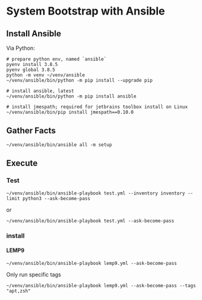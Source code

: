 # System Bootstrap with Ansible

## Install Ansible

Via Python:
```shell
# prepare python env, named `ansible`
pyenv install 3.8.5
pyenv global 3.8.5
python -m venv ~/venv/ansible
~/venv/ansible/bin/python -m pip install --upgrade pip

# install ansible, latest
~/venv/ansible/bin/python -m pip install ansible

# install jmespath; required for jetbrains toolbox install on Linux
~/venv/ansible/bin/pip install jmespath==0.10.0
```

## Gather Facts
```shell
~/venv/ansible/bin/ansible all -m setup
```

## Execute

### Test
```shell
~/venv/ansible/bin/ansible-playbook test.yml --inventory inventory --limit python3 --ask-become-pass
```
or
```shell
~/venv/ansible/bin/ansible-playbook test.yml --ask-become-pass
```

### install

#### LEMP9
```shell
~/venv/ansible/bin/ansible-playbook lemp9.yml --ask-become-pass
```

Only run specific tags
```shell
~/venv/ansible/bin/ansible-playbook lemp9.yml --ask-become-pass --tags "apt,zsh"
```
